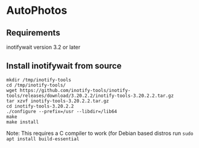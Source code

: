 # AutoPhotos

## Requirements

inotifywait version 3.2 or later


## Install inotifywait from source  
```
mkdir /tmp/inotify-tools
cd /tmp/inotify-tools/
wget https://github.com/inotify-tools/inotify-tools/releases/download/3.20.2.2/inotify-tools-3.20.2.2.tar.gz
tar xzvf inotify-tools-3.20.2.2.tar.gz
cd inotify-tools-3.20.2.2
./configure --prefix=/usr --libdir=/lib64
make
make install
```
Note: This requires a C compiler to work (for Debian based distros run `sudo apt install build-essential`